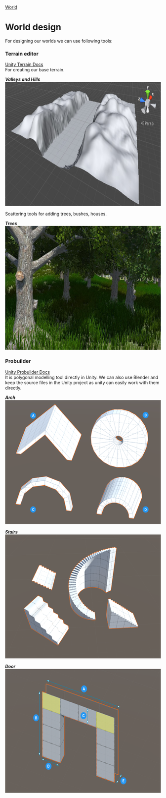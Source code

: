 [World](world.md)

# World design

For designing our worlds we can use following tools:

### Terrain editor
[Unity Terrain Docs](https://docs.unity3d.com/Manual/script-Terrain.html)  
For creating our base terrain.

***Valleys and Hills***  
<img src="../../img/terrrain_valleys_hills.png" alt="valleys hills" height="400"/>

Scattering tools for adding trees, bushes, houses.

***Trees***  
<img src="../../img/terrain_trees.jpg" alt="terrain trees" height="400"/>

### Probuilder
[Unity Probuilder Docs](https://docs.unity3d.com/Manual/com.unity.probuilder.html)  
It is polygonal modelling tool directly in Unity.
We can also use Blender and keep the source files in the Unity project
as unity can easily work with them directly.

***Arch***  
<img src="../../img/probuilder_arch.png" alt="arch" height="400"/>

***Stairs***  
<img src="../../img/probuilder_stairs.png" alt="stairs" height="400"/>

***Door***
<img src="../../img/probuilder_door.png" alt="door" height="400"/>
